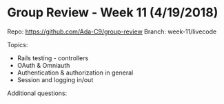 # Group Review - Week 11 (4/19/2018)

Repo: https://github.com/Ada-C9/group-review
Branch: week-11/livecode

Topics:
* Rails testing - controllers
* OAuth & Omniauth
* Authentication & authorization in general
* Session and logging in/out

Additional questions:
